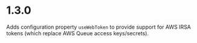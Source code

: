 # 1.3.0

Adds configuration property `useWebToken` to provide support for AWS IRSA tokens (which replace AWS Queue access keys/secrets).